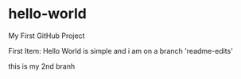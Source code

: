 # hello-world
My First GitHub Project

First Item:
  Hello World is simple and i am on a branch 'readme-edits'
  
  this is my 2nd branh
